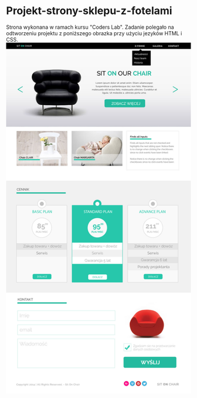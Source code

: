 # Projekt-strony-sklepu-z-fotelami
Strona wykonana w ramach kursu "Coders Lab". Zadanie polegało na odtworzeniu projektu z poniższego obrazka przy użyciu jezyków HTML i CSS.
![alt tag](https://github.com/agzaim/Projekt-strony-sklepu-z-fotelami/blob/master/warsztat1.jpg)
